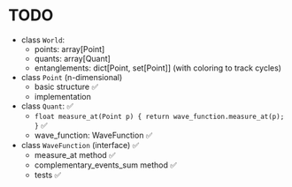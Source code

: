 # TODO

- class `World`:
  - points: array[Point]
  - quants: array[Quant]
  - entanglements: dict[Point, set[Point]] (with coloring to track cycles)
- class `Point` (n-dimensional)
  - basic structure ✅
  - implementation
- class `Quant`: ✅
  - `float measure_at(Point p) { return wave_function.measure_at(p); }` ✅
  - wave_function: WaveFunction ✅
- class `WaveFunction` (interface) ✅
  - measure_at method ✅
  - complementary_events_sum method ✅
  - tests ✅
